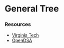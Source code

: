# General Tree

### Resources
 - [Virginia Tech](http://courses.cs.vt.edu/cs2604/spring02/Notes/C08.GeneralTrees.pdf)
 - [OpenDSA](https://opendsa-server.cs.vt.edu/ODSA/Books/CS3/html/GenTreeIntro.html)